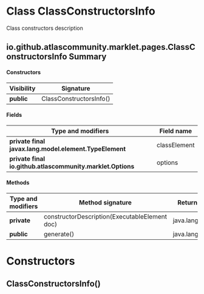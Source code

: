 Class ClassConstructorsInfo
===========================
Class constructors description

io.github.atlascommunity.marklet.pages.ClassConstructorsInfo Summary
-------
#### Constructors
| Visibility | Signature               |
| ---------- | ----------------------- |
| **public** | ClassConstructorsInfo() |
#### Fields
| Type and modifiers                                         | Field name   |
| ---------------------------------------------------------- | ------------ |
| **private final javax.lang.model.element.TypeElement**     | classElement |
| **private final io.github.atlascommunity.marklet.Options** | options      |
#### Methods
| Type and modifiers | Method signature                              | Return type      |
| ------------------ | --------------------------------------------- | ---------------- |
| **private**        | constructorDescription(ExecutableElement doc) | java.lang.String |
| **public**         | generate()                                    | java.lang.String |

Constructors
============
ClassConstructorsInfo()
-----------------------


